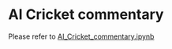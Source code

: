 # AI Cricket commentary

Please refer to [AI_Cricket_commentary.ipynb](AI_Cricket_commentary.ipynb)
